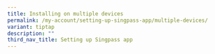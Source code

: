 ```yaml
---
title: Installing on multiple devices
permalink: /my-account/setting-up-singpass-app/multiple-devices/
variant: tiptap
description: ""
third_nav_title: Setting up Singpass app
---
```

